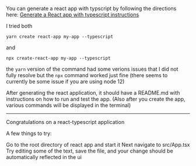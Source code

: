 You can generate a react app with typscript by following the directions here: [Generate a React app with typescript instructions](https://facebook.github.io/create-react-app/docs/adding-typescript)

I tried both

```
yarn create react-app my-app --typescript
```

and

```
npx create-react-app my-app --typescript
```

the `yarn` version of the command had some verions issues that I did not fully resolve but the `npx` command worked just fine (there seems to currently be some issue if you are using node 12)

After generating the react application, it should have a README.md with instructions on how to run and test the app. (Also after you create the app, various commands will be displayed in the terminal)

---

Congratulations on a react-typescript application

A few things to try:

Go to the root directory of react app and start it
Next navigate to src/App.tsx
Try editing some of the text, save the file, and your change should be automatically reflected in the ui